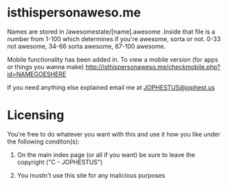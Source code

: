 isthispersonaweso.me
====================

Names are stored in /awesomestate/[name].awesome .Inside that file is a number from 1-100 which determines if you're awesome, sorta or not.
0-33 not awesome, 34-66 sorta awesome, 67-100 awesome.

Mobile functionality has been added in. To view a mobile version (for apps or things you wanna make) http://isthispersonaweso.me/checkmobile.php?id=NAMEGOESHERE


If you need anything else explained email me at JOPHESTUS@jophest.us


Licensing
====================
You're free to do whatever you want with this and use it how you like under the following conditon(s):

1) On the main index page (or all if you want) be sure to leave the copyright ("C - JOPHESTUS")

2) You mustn't use this site for any malicious purposes
